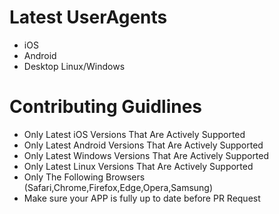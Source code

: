 # Latest UserAgents
- iOS
- Android
- Desktop Linux/Windows

# Contributing Guidlines
- Only Latest iOS Versions That Are Actively Supported
- Only Latest Android Versions That Are Actively Supported
- Only Latest Windows Versions That Are Actively Supported
- Only Latest Linux Versions That Are Actively Supported
- Only The Following Browsers (Safari,Chrome,Firefox,Edge,Opera,Samsung)
- Make sure your APP is fully up to date before PR Request
